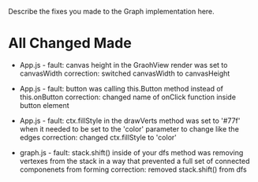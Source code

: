 Describe the fixes you made to the Graph implementation here.

# All Changed Made

- App.js - fault: canvas height in the GraohView render was set to canvasWidth
  correction: switched canvasWidth to canvasHeight

- App.js - fault: button was calling this.Button method instead of this.onButton
  correction: changed name of onClick function inside button element

- App.js - fault: ctx.fillStyle in the drawVerts method was set to '#77f' when it needed to be set to the 'color' parameter to change like the edges
  correction: changed ctx.fillStyle to 'color'

- graph.js - fault: stack.shift() inside of your dfs method was removing vertexes from the stack in a way that prevented a full set of connected componenets from forming
  correction: removed stack.shift() from dfs